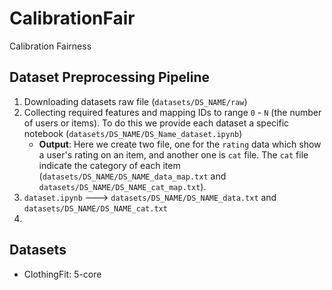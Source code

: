 # CalibrationFair
Calibration Fairness

## Dataset Preprocessing Pipeline
1. Downloading datasets raw file (`datasets/DS_NAME/raw`)
2. Collecting required features and mapping IDs to range `0` - `N` (the number of users or items). To do this we provide each dataset a specific notebook (`datasets/DS_NAME/DS_Name_dataset.ipynb`)
    - __Output__: Here we create two file, one for the `rating` data which show a user's rating on an item, and another one is `cat` file. The `cat` file indicate the category of each item (`datasets/DS_NAME/DS_NAME_data_map.txt` and `datasets/DS_NAME/DS_NAME_cat_map.txt`).
3. `dataset.ipynb` ---> `datasets/DS_NAME/DS_NAME_data.txt` and `datasets/DS_NAME/DS_NAME_cat.txt`
4. 

## Datasets

- ClothingFit: 5-core
